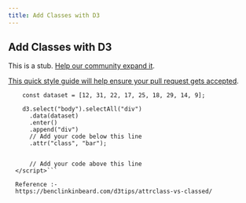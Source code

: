 ```yaml
---
title: Add Classes with D3
---
```

## Add Classes with D3


This is a stub. <a href='https://github.com/freecodecamp/guides/tree/master/src/pages/certifications/data-visualization/data-visualization-with-d3/add-classes-with-d3/index.md' target='_blank' rel='nofollow'>Help our community expand it</a>.

<a href='https://github.com/freecodecamp/guides/blob/master/README.md' target='_blank' rel='nofollow'>This quick style guide will help ensure your pull request gets accepted</a>.

<!-- The article goes here, in GitHub-flavored Markdown. Feel free to add YouTube videos, images, and CodePen/JSBin embeds  -->

```<script>
    const dataset = [12, 31, 22, 17, 25, 18, 29, 14, 9];
    
    d3.select("body").selectAll("div")
      .data(dataset)
      .enter()
      .append("div")
      // Add your code below this line
      .attr("class", "bar");
      
      
      // Add your code above this line
  </script>```
  
  Reference :- 
  https://benclinkinbeard.com/d3tips/attrclass-vs-classed/
